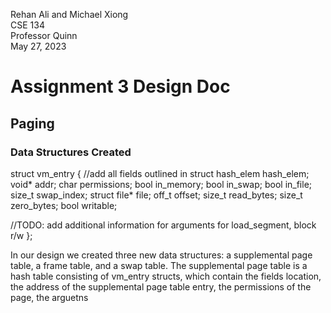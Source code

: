 Rehan Ali and Michael Xiong <br>
CSE 134<br>
Professor Quinn<br>
May 27, 2023<br>

# Assignment 3 Design Doc

## Paging

### Data Structures Created

struct vm_entry {
  //add all fields outlined in 
  struct hash_elem hash_elem;
  void* addr;
  char permissions;
  bool in_memory;
  bool in_swap;
  bool in_file;
  size_t swap_index;
  struct file* file;
  off_t offset;
  size_t read_bytes;
  size_t zero_bytes;
  bool writable;

  //TODO: add additional information for arguments for load_segment, block r/w
};

In our design we created three new data structures: a supplemental page table, a frame table, and a swap table. The supplemental page table is a hash table consisting of vm_entry structs, which contain the fields location, the address of the supplemental page table entry, the permissions of the page, the arguetns 
